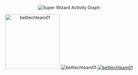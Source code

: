 <p align="center"<a href="#"><img alt="Super Wizard Activity Graph" src="https://activity-graph.herokuapp.com/graph?username=belltechteam01&bg_color=0D1117&color=e05397&line=e05397&point=FFFFFF&hide_border=true&" /></a></p>

<p align="center">
 <img height="180em" src="https://github-readme-stats.vercel.app/api/top-langs?username=belltechteam01&show_icons=true&locale=en&layout=compact&hide_border=true&theme=radical" alt="belltechteam01"/>
 <img src="https://github-readme-streak-stats.herokuapp.com/?user=belltechteam01&theme=black-ice&hide_border=true&stroke=0000&background=0D1117&ring=e05397&fire=e05397&currStreakLabel=e05397" alt="belltechteam01" />
 <a href="https://github.com/jfu-resume"><img src="https://github-profile-trophy.vercel.app/?username=belltechteam01&margin-w=5&theme=radical" alt="belltechteam01" /></a> 
</p>

<br>
